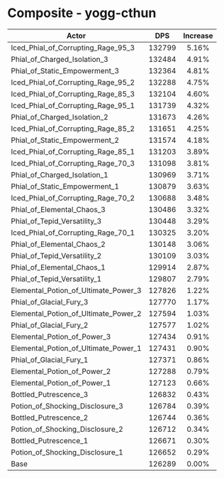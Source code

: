 # Composite - yogg-cthun
| Actor | DPS | Increase |
|---|:---:|:---:|
|Iced_Phial_of_Corrupting_Rage_95_3|132799|5.16%|
|Phial_of_Charged_Isolation_3|132484|4.91%|
|Phial_of_Static_Empowerment_3|132364|4.81%|
|Iced_Phial_of_Corrupting_Rage_95_2|132288|4.75%|
|Iced_Phial_of_Corrupting_Rage_85_3|132104|4.60%|
|Iced_Phial_of_Corrupting_Rage_95_1|131739|4.32%|
|Phial_of_Charged_Isolation_2|131673|4.26%|
|Iced_Phial_of_Corrupting_Rage_85_2|131651|4.25%|
|Phial_of_Static_Empowerment_2|131574|4.18%|
|Iced_Phial_of_Corrupting_Rage_85_1|131203|3.89%|
|Iced_Phial_of_Corrupting_Rage_70_3|131098|3.81%|
|Phial_of_Charged_Isolation_1|130969|3.71%|
|Phial_of_Static_Empowerment_1|130879|3.63%|
|Iced_Phial_of_Corrupting_Rage_70_2|130688|3.48%|
|Phial_of_Elemental_Chaos_3|130486|3.32%|
|Phial_of_Tepid_Versatility_3|130448|3.29%|
|Iced_Phial_of_Corrupting_Rage_70_1|130325|3.20%|
|Phial_of_Elemental_Chaos_2|130148|3.06%|
|Phial_of_Tepid_Versatility_2|130109|3.03%|
|Phial_of_Elemental_Chaos_1|129914|2.87%|
|Phial_of_Tepid_Versatility_1|129807|2.79%|
|Elemental_Potion_of_Ultimate_Power_3|127826|1.22%|
|Phial_of_Glacial_Fury_3|127770|1.17%|
|Elemental_Potion_of_Ultimate_Power_2|127594|1.03%|
|Phial_of_Glacial_Fury_2|127577|1.02%|
|Elemental_Potion_of_Power_3|127434|0.91%|
|Elemental_Potion_of_Ultimate_Power_1|127431|0.90%|
|Phial_of_Glacial_Fury_1|127371|0.86%|
|Elemental_Potion_of_Power_2|127288|0.79%|
|Elemental_Potion_of_Power_1|127123|0.66%|
|Bottled_Putrescence_3|126832|0.43%|
|Potion_of_Shocking_Disclosure_3|126784|0.39%|
|Bottled_Putrescence_2|126744|0.36%|
|Potion_of_Shocking_Disclosure_2|126712|0.34%|
|Bottled_Putrescence_1|126671|0.30%|
|Potion_of_Shocking_Disclosure_1|126652|0.29%|
|Base|126289|0.00%|

